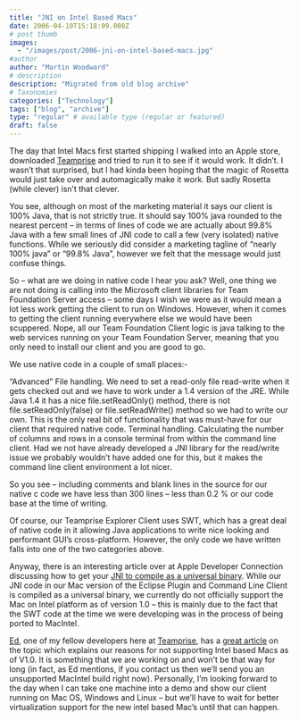 ```yaml
---
title: "JNI on Intel Based Macs"
date: 2006-04-10T15:18:09.000Z
# post thumb
images:
  - "/images/post/2006-jni-on-intel-based-macs.jpg"
#author
author: "Martin Woodward"
# description
description: "Migrated from old blog archive"
# Taxonomies
categories: ["Technology"]
tags: ["blog", "archive"]
type: "regular" # available type (regular or featured)
draft: false
---
```


The day that Intel Macs first started shipping I walked into an Apple store, downloaded [Teamprise](http://www.teamprise.com/) and tried to run it to see if it would work.  It didn’t.  I wasn’t that surprised, but I had kinda been hoping that the magic of Rosetta would just take over and automagically make it work.  But sadly Rosetta (while clever) isn’t that clever.

You see, although on most of the marketing material it says our client is 100% Java, that is not strictly true.  It should say 100% java rounded to the nearest percent – in terms of lines of code we are actually about 99.8% Java with a few small lines of JNI code to call a few (very isolated) native functions.  While we seriously did consider a marketing tagline of “nearly 100% java” or “99.8% Java”, however we felt that the message would just confuse things.

So – what are we doing in native code I hear you ask?  Well, one thing we are not doing is calling into the Microsoft client libraries for Team Foundation Server access – some days I wish we were as it would mean a lot less work getting the client to run on Windows.  However, when it comes to getting the client running everywhere else we would have been scuppered.  Nope, all our Team Foundation Client logic is java talking to the web services running on your Team Foundation Server, meaning that you only need to install our client and you are good to go.

We use native code in a couple of small places:-

“Advanced” File handling.  We need to set a read-only file read-write when it gets checked out and we have to work under a 1.4 version of the JRE.  While Java 1.4 it has a nice file.setReadOnly() method, there is not file.setReadOnly(false) or file.setReadWrite() method so we had to write our own.  This is the only real bit of functionality that was must-have for our client that required native code.
Terminal handling.  Calculating the number of columns and rows in a console terminal from within the command line client.  Had we not have already developed a JNI library for the read/write issue we probably wouldn’t have added one for this, but it makes the command line client environment a lot nicer.

So you see – including comments and blank lines in the source for our native c code we have less than 300 lines – less than 0.2 % or our code base at the time of writing.

Of course, our Teamprise Explorer Client uses SWT, which has a great deal of native code in it allowing Java applications to write nice looking and performant GUI’s cross-platform.  However, the only code we have written falls into one of the two categories above.

Anyway, there is an interesting article over at Apple Developer Connection discussing how to get your [JNI to compile as a universal binary](http://developer.apple.com/java/jniuniversal.html).  While our JNI code in our Mac version of the Eclipse Plugin and Command Line Client is compiled as a universal binary, we currently do not officially support the Mac on Intel platform as of version 1.0 – this is mainly due to the fact that the SWT code at the time we were developing was in the process of being ported to MacIntel.  

[Ed](http://www.edwardthomson.com/blog/), one of my fellow developers here at [Teamprise](http://www.teamprise.com/), has a [great article](http://www.edwardthomson.com/blog/2006/04/teamprise_on_intel_os_x.html) on the topic which explains our reasons for not supporting Intel based Macs as of V1.0.  It is something that we are working on and won’t be that way for long (in fact, as Ed mentions, if you contact us then we’ll send you an unsupported MacIntel build right now).  Personally, I’m looking forward to the day when I can take one machine into a demo and show our client running on Mac OS, Windows and Linux – but we’ll have to wait for better virtualization support for the new intel based Mac’s until that can happen.